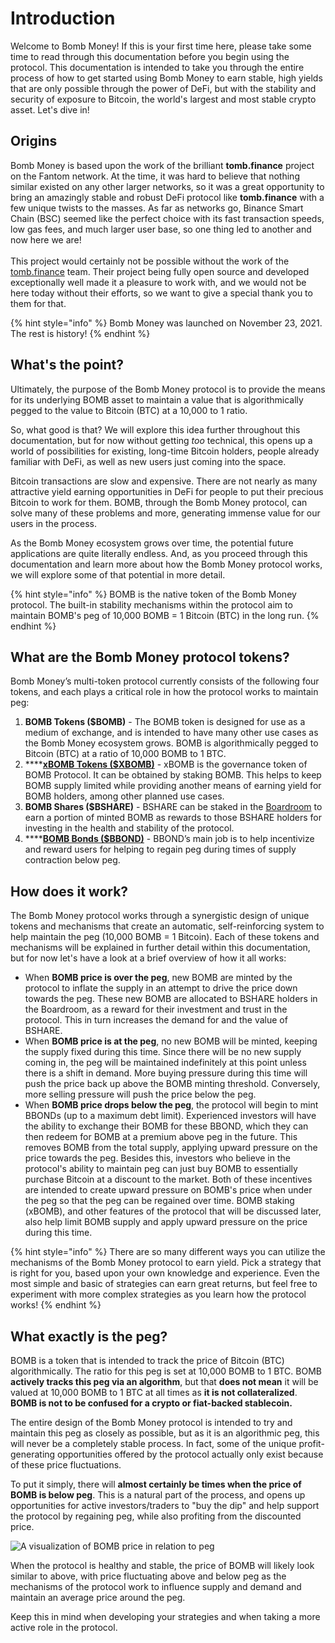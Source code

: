 # Introduction

Welcome to Bomb Money! If this is your first time here, please take some time to read through this documentation before you begin using the protocol. This documentation is intended to take you through the entire process of how to get started using Bomb Money to earn stable, high yields that are only possible through the power of DeFi, but with the stability and security of exposure to Bitcoin, the world's largest and most stable crypto asset. Let's dive in!

## Origins

Bomb Money is based upon the work of the brilliant **tomb.finance** project on the Fantom network. At the time, it was hard to believe that nothing similar existed on any other larger networks, so it was a great opportunity to bring an amazingly stable and robust DeFi protocol like **tomb.finance** with a few unique twists to the masses. As far as networks go, Binance Smart Chain (BSC) seemed like the perfect choice with its fast transaction speeds, low gas fees, and much larger user base, so one thing led to another and now here we are!\
\
This project would certainly not be possible without the work of the [tomb.finance](https://tomb.finance) team. Their project being fully open source and developed exceptionally well made it a pleasure to work with, and we would not be here today without their efforts, so we want to give a special thank you to them for that.

{% hint style="info" %}
Bomb Money was launched on November 23, 2021. The rest is history!&#x20;
{% endhint %}

## What's the point?

Ultimately, the purpose of the Bomb Money protocol is to provide the means for its underlying BOMB asset to maintain a value that is algorithmically pegged to the value to Bitcoin (BTC) at a 10,000 to 1 ratio.

So, what good is that? We will explore this idea further throughout this documentation, but for now without getting _too_ technical, this opens up a world of possibilities for existing, long-time Bitcoin holders, people already familiar with DeFi, as well as new users just coming into the space.

Bitcoin transactions are slow and expensive. There are not nearly as many attractive yield earning opportunities in DeFi for people to put their precious Bitcoin to work for them. BOMB, through the Bomb Money protocol, can solve many of these problems and more, generating immense value for our users in the process.

As the Bomb Money ecosystem grows over time, the potential future applications are quite literally endless. And, as you proceed through this documentation and learn more about how the Bomb Money protocol works, we will explore some of that potential in more detail.

{% hint style="info" %}
BOMB is the native token of the Bomb Money protocol. The built-in stability mechanisms within the protocol aim to maintain BOMB's peg of 10,000 BOMB = 1 Bitcoin (BTC) in the long run.
{% endhint %}

## What are the Bomb Money protocol tokens?&#x20;

Bomb Money’s multi-token protocol currently consists of the following four tokens, and each plays a critical role in how the protocol works to maintain peg:

1. **BOMB Tokens ($BOMB)** - The BOMB token is designed for use as a medium of exchange, and is intended to have many other use cases as the Bomb Money ecosystem grows. BOMB is algorithmically pegged to Bitcoin (BTC) at a ratio of 10,000 BOMB to 1 BTC.
2. ****[**xBOMB Tokens ($XBOMB)**](protocol/xbomb-bomb-staking.md) - xBOMB is the governance token of BOMB Protocol. It can be obtained by staking BOMB. This helps to keep BOMB supply limited while providing another means of earning yield for BOMB holders, among other planned use cases.
3. **BOMB Shares ($BSHARE)** - BSHARE can be staked in the [Boardroom](protocol/boardroom.md) to earn a portion of minted BOMB as rewards to those BSHARE holders for investing in the health and stability of the protocol.
4. ****[**BOMB Bonds ($BBOND)**](protocol/bonds-mechanism.md) - BBOND’s main job is to help incentivize and reward users for helping to regain peg during times of supply contraction below peg.

## How does it work?

The Bomb Money protocol works through a synergistic design of unique tokens and mechanisms that create an automatic, self-reinforcing system to help maintain the peg (10,000 BOMB = 1 Bitcoin). Each of these tokens and mechanisms will be explained in further detail within this documentation, but for now let's have a look at a brief overview of how it all works:

* When **BOMB price is over the peg**, new BOMB are minted by the protocol to inflate the supply in an attempt to drive the price down towards the peg. These new BOMB are allocated to BSHARE holders in the Boardroom, as a reward for their investment and trust in the protocol. This in turn increases the demand for and the value of BSHARE.
* When **BOMB price is at the peg**, no new BOMB will be minted, keeping the supply fixed during this time. Since there will be no new supply coming in, the peg will be maintained indefinitely at this point unless there is a shift in demand. More buying pressure during this time will push the price back up above the BOMB minting threshold. Conversely, more selling pressure will push the price below the peg.
* When **BOMB price drops below the peg**, the protocol will begin to mint BBONDs (up to a maximum debt limit). Experienced investors will have the ability to exchange their BOMB for these BBOND, which they can then redeem for BOMB at a premium above peg in the future. This removes BOMB from the total supply, applying upward pressure on the price towards the peg. Besides this, investors who believe in the protocol's ability to maintain peg can just buy BOMB to essentially purchase Bitcoin at a discount to the market. Both of these incentives are intended to create upward pressure on BOMB's price when under the peg so that the peg can be regained over time. BOMB staking (xBOMB), and other features of the protocol that will be discussed later, also help limit BOMB supply and apply upward pressure on the price during this time.

{% hint style="info" %}
There are so many different ways you can utilize the mechanisms of the Bomb Money protocol to earn yield. Pick a strategy that is right for you, based upon your own knowledge and experience. Even the most simple and basic of strategies can earn great returns, but feel free to experiment with more complex strategies as you learn how the protocol works!
{% endhint %}

## What exactly is the peg?

BOMB is a token that is intended to track the price of Bitcoin (BTC) algorithmically. The ratio for this peg is set at 10,000 BOMB to 1 BTC. BOMB **actively tracks this peg via an algorithm**, but that **does not mean** it will be valued at 10,000 BOMB to 1 BTC at all times as **it is not collateralized**. **BOMB is not to be confused for a crypto or fiat-backed stablecoin.**&#x20;

The entire design of the Bomb Money protocol is intended to try and maintain this peg as closely as possible, but as it is an algorithmic peg, this will never be a completely stable process. In fact, some of the unique profit-generating opportunities offered by the protocol actually only exist because of these price fluctuations.

To put it simply, there will **almost certainly be times when the price of BOMB is below peg**. This is a natural part of the process, and opens up opportunities for active investors/traders to "buy the dip" and help support the protocol by regaining peg, while also profiting from the discounted price.

![A visualization of BOMB price in relation to peg](<.gitbook/assets/BOMB Price Visualization.png>)

When the protocol is healthy and stable, the price of BOMB will likely look similar to above, with price fluctuating above and below peg as the mechanisms of the protocol work to influence supply and demand and maintain an average price around the peg.

Keep this in mind when developing your strategies and when taking a more active role in the protocol.
